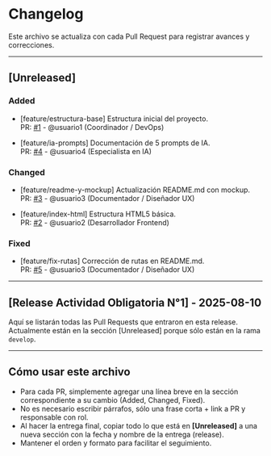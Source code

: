# Changelog

Este archivo se actualiza con cada Pull Request para registrar avances y correcciones.

---

## [Unreleased]

### Added

- [feature/estructura-base] Estructura inicial del proyecto.  
  PR: [#1](link) - @usuario1 (Coordinador / DevOps)

- [feature/ia-prompts] Documentación de 5 prompts de IA.  
  PR: [#4](link) - @usuario4 (Especialista en IA)

### Changed

- [feature/readme-y-mockup] Actualización README.md con mockup.  
  PR: [#3](link) - @usuario3 (Documentador / Diseñador UX)

- [feature/index-html] Estructura HTML5 básica.  
  PR: [#2](link) - @usuario2 (Desarrollador Frontend)

### Fixed

- [feature/fix-rutas] Corrección de rutas en README.md.  
  PR: [#5](link) - @usuario3 (Documentador / Diseñador UX)

---

## [Release Actividad Obligatoria N°1] - 2025-08-10

Aquí se listarán todas las Pull Requests que entraron en esta release.  
Actualmente están en la sección [Unreleased] porque sólo están en la rama `develop`.

---

## Cómo usar este archivo

- Para cada PR, simplemente agregar una línea breve en la sección correspondiente a su cambio (Added, Changed, Fixed).
- No es necesario escribir párrafos, sólo una frase corta + link a PR y responsable con rol.
- Al hacer la entrega final, copiar todo lo que está en **[Unreleased]** a una nueva sección con la fecha y nombre de la entrega (release).
- Mantener el orden y formato para facilitar el seguimiento.
